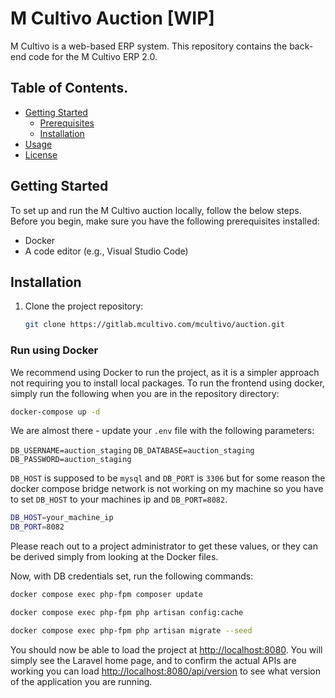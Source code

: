 # M Cultivo Auction [WIP]

M Cultivo is a web-based ERP system. This repository contains the back-end code for the M Cultivo ERP 2.0.

## Table of Contents.

- [Getting Started](#getting-started)
  - [Prerequisites](#prerequisites)
  - [Installation](#installation)
- [Usage](#usage)
- [License](#license)


## Getting Started

To set up and run the M Cultivo auction locally, follow the below steps. Before you begin, make sure you have the following prerequisites installed:

- Docker
- A code editor (e.g., Visual Studio Code)

## Installation

1. Clone the project repository:

   ```sh
   git clone https://gitlab.mcultivo.com/mcultivo/auction.git
   ```


### Run using Docker

We recommend using Docker to run the project, as it is a simpler approach not requiring you to install local packages. To run the frontend using docker, simply run the following when you are in the repository directory:

   ```sh
   docker-compose up -d
   ```

We are almost there - update your `.env` file with the following parameters:

`DB_USERNAME=auction_staging`
`DB_DATABASE=auction_staging`
`DB_PASSWORD=auction_staging`

`DB_HOST` is supposed to be `mysql` and `DB_PORT` is `3306` but for some reason the docker compose bridge network is not working on my machine so you have to set `DB_HOST` to your machines ip and `DB_PORT=8082`.
```sh
DB_HOST=your_machine_ip
DB_PORT=8082
```

Please reach out to a project administrator to get these values, or they can be derived simply from looking at the Docker files.

Now, with DB credentials set, run the following commands:

   ```sh
   docker compose exec php-fpm composer update

   docker compose exec php-fpm php artisan config:cache

   docker compose exec php-fpm php artisan migrate --seed
   ```

You should now be able to load the project at [http://localhost:8080](http://localhost:8080). You will simply see the Laravel home page, and to confirm the actual APIs are working you can load [http://localhost:8080/api/version](http://localhost:8080/api/version) to see what version of the application you are running.

